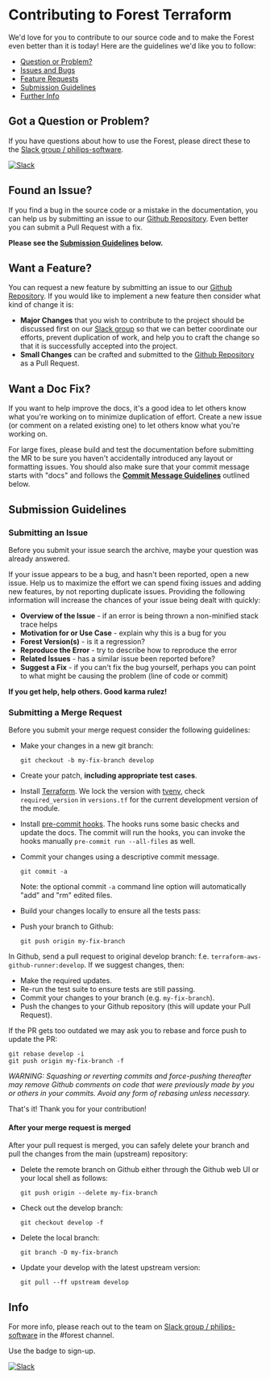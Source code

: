 # Contributing to Forest Terraform

We'd love for you to contribute to our source code and to make the Forest even better than it is today! Here are the guidelines we'd like you to follow:

* [Question or Problem?](#question)
* [Issues and Bugs](#issue)
* [Feature Requests](#feature)
* [Submission Guidelines](#submit)
* [Further Info](#info)

## <a name="question"></a> Got a Question or Problem?

If you have questions about how to use the Forest, please direct these to the [Slack group / philips-software][slack].

[![Slack](https://philips-software-slackin.now.sh/badge.svg)](https://philips-software-slackin.now.sh)

## <a name="issue"></a> Found an Issue?

If you find a bug in the source code or a mistake in the documentation, you can help us by submitting an issue to our [Github Repository][github]. Even better you can submit a Pull Request with a fix.

**Please see the [Submission Guidelines](#submit) below.**

## <a name="feature"></a> Want a Feature?

You can request a new feature by submitting an issue to our [Github Repository][github]. If you would like to implement a new feature then consider what kind of change it is:

* **Major Changes** that you wish to contribute to the project should be discussed first on our [Slack group][slack] so that we can better coordinate our efforts, prevent duplication of work, and help you to craft the change so that it is successfully accepted into the project.
* **Small Changes** can be crafted and submitted to the [Github Repository][github] as a Pull Request.

## <a name="docs"></a> Want a Doc Fix?

If you want to help improve the docs, it's a good idea to let others know what you're working on to minimize duplication of effort. Create a new issue (or comment on a related existing one) to let others know what you're working on.

For large fixes, please build and test the documentation before submitting the MR to be sure you haven't accidentally introduced any layout or formatting issues. You should also make sure that your commit message starts with "docs" and follows the **[Commit Message Guidelines](#commit)** outlined below.

## <a name="submit"></a> Submission Guidelines

### Submitting an Issue

Before you submit your issue search the archive, maybe your question was already answered.

If your issue appears to be a bug, and hasn't been reported, open a new issue. Help us to maximize the effort we can spend fixing issues and adding new features, by not reporting duplicate issues. Providing the following information will increase the chances of your issue being dealt with quickly:

* **Overview of the Issue** - if an error is being thrown a non-minified stack trace helps
* **Motivation for or Use Case** - explain why this is a bug for you
* **Forest Version(s)** - is it a regression?
* **Reproduce the Error** - try to describe how to reproduce the error
* **Related Issues** - has a similar issue been reported before?
* **Suggest a Fix** - if you can't fix the bug yourself, perhaps you can point to what might be
  causing the problem (line of code or commit)

**If you get help, help others. Good karma rulez!**

### Submitting a Merge Request

Before you submit your merge request consider the following guidelines:

* Make your changes in a new git branch:

    ```shell
    git checkout -b my-fix-branch develop
    ```

* Create your patch, **including appropriate test cases**.
* Install [Terraform](https://www.terraform.io/). We lock the version with [tvenv](https://github.com/tfutils/tfenv), check `required_version` in `versions.tf` for the current development version of the module.
* Install [pre-commit hooks](https://pre-commit.com/). The hooks runs some basic checks and update the docs. The commit will run the hooks, you can invoke the hooks manually `pre-commit run --all-files` as well.
* Commit your changes using a descriptive commit message.

    ```shell
    git commit -a
    ```

  Note: the optional commit `-a` command line option will automatically "add" and "rm" edited files.

* Build your changes locally to ensure all the tests pass:
* Push your branch to Github:

    ```shell
    git push origin my-fix-branch
    ```

In Github, send a pull request to original develop branch: f.e. `terraform-aws-github-runner:develop`.
If we suggest changes, then:

* Make the required updates.
* Re-run the test suite to ensure tests are still passing.
* Commit your changes to your branch (e.g. `my-fix-branch`).
* Push the changes to your Github repository (this will update your Pull Request).

If the PR gets too outdated we may ask you to rebase and force push to update the PR:

```shell
git rebase develop -i
git push origin my-fix-branch -f
```

_WARNING: Squashing or reverting commits and force-pushing thereafter may remove Github comments on code that were previously made by you or others in your commits. Avoid any form of rebasing unless necessary._

That's it! Thank you for your contribution!

#### After your merge request is merged

After your pull request is merged, you can safely delete your branch and pull the changes
from the main (upstream) repository:

* Delete the remote branch on Github either through the Github web UI or your local shell as follows:

    ```shell
    git push origin --delete my-fix-branch
    ```

* Check out the develop branch:

    ```shell
    git checkout develop -f
    ```

* Delete the local branch:

    ```shell
    git branch -D my-fix-branch
    ```

* Update your develop with the latest upstream version:

    ```shell
    git pull --ff upstream develop
    ```

## <a name="info"></a> Info

For more info, please reach out to the team on [Slack group / philips-software][slack] in the #forest channel.

Use the badge to sign-up.

[![Slack](https://philips-software-slackin.now.sh/badge.svg)](https://philips-software-slackin.now.sh)

[contribute]: CONTRIBUTING.md
[github]: https://github.com/philips-labs/terraform-aws-github-runner/issues
[slack]: https://philips-software.slack.com/home
